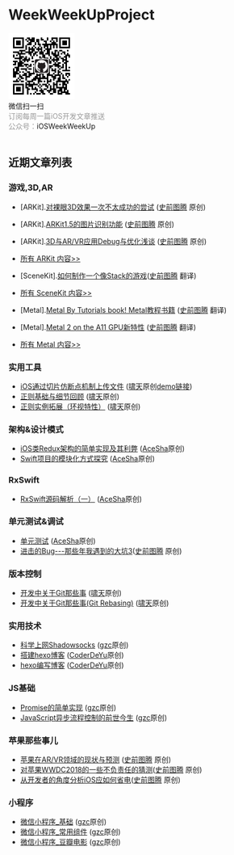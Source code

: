 # WeekWeekUpProject

<div class="article_weixin">
                        <img src="https://github.com/WeekWeekUp/WeekWeekUpProject/blob/master/qrcode_for_iOSWeekWeekUp.jpg" width="131" height="131" alt="搜索微信公众号：iOSWeekWeekUp">
                        <div class="article_scan">微信扫一扫</div>
                        <div class="article_txt"><span style="color:#999999">订阅每周一篇iOS开发文章推送<br>公众号：</span>iOSWeekWeekUp</div>
 </div>

## 近期文章列表

### 游戏,3D,AR

* [ARKit].[对裸眼3D效果一次不太成功的尝试](https://juejin.im/post/5ae5c6576fb9a07acf55eb6a) ([史前图腾](https://juejin.im/user/5a311af051882554bd510dd0/posts) 原创)

* [ARKit].[ARKit1.5的图片识别功能](https://juejin.im/post/5aa616086fb9a028e0141dea) ([史前图腾](https://juejin.im/user/5a311af051882554bd510dd0/posts) 原创)
* [ARKit].[3D与AR/VR应用Debug与优化浅谈](https://juejin.im/post/5a9a3fbf6fb9a028d56691ac) ([史前图腾](https://juejin.im/user/5a311af051882554bd510dd0/posts) 原创)


* [所有 ARKit 内容>>](https://github.com/WeekWeekUp/WeekWeekUpProject/blob/master/ARKit.md)

  

* [SceneKit].[如何制作一个像Stack的游戏](https://juejin.im/post/5a3232c46fb9a045055e26ef)([史前图腾](https://juejin.im/user/5a311af051882554bd510dd0/posts) 翻译)

* [所有 SceneKit 内容>>](https://github.com/WeekWeekUp/WeekWeekUpProject/blob/master/SceneKit.md)

  

* [Metal].[Metal By Tutorials book! Metal教程书籍](https://juejin.im/post/5b0e55f16fb9a00a1520e699) ([史前图腾](https://juejin.im/user/5a311af051882554bd510dd0/posts) 翻译)

* [Metal].[Metal 2 on the A11 GPU新特性](https://juejin.im/post/5a5b69b5f265da3e2839f906) ([史前图腾](https://juejin.im/user/5a311af051882554bd510dd0/posts) 翻译)

* [所有 Metal 内容>>](https://github.com/WeekWeekUp/WeekWeekUpProject/blob/master/Metal.md)

### 实用工具
* [iOS通过切片仿断点机制上传文件](http://www.cnblogs.com/chao8888/p/8058457.html) ([啸天](http://www.cnblogs.com/chao8888/)原创[demo链接](https://github.com/USimpleLife/SPUploadTool))
* [正则基础与细节回顾](https://www.cnblogs.com/chao8888/p/8311340.html) ([啸天](http://www.cnblogs.com/chao8888/)原创)
* [正则实例拓展（环视特性）](http://www.cnblogs.com/chao8888/p/8352476.html) ([啸天](http://www.cnblogs.com/chao8888/)原创)

### 架构&设计模式
* [iOS类Redux架构的简单实现及其利弊](http://t.cn/RjFc2ef) ([AceSha](http://shayuan.me)原创)
* [Swift项目的模块化方式探究](http://suo.im/1aRx8F) ([AceSha](http://shayuan.me)原创)

### RxSwift
* [RxSwift源码解析（一）](http://t.cn/RTKMrEe) ([AceSha](http://shayuan.me)原创)

### 单元测试&调试
* [单元测试](http://shayuan.me/2017/11/02/单元测试/) ([AceSha](http://shayuan.me)原创)
* [进击的Bug---那些年我遇到的大坑3](https://juejin.im/post/5ac07d7af265da2377198c6a)([史前图腾](https://juejin.im/user/5a311af051882554bd510dd0/posts) 原创)

### 版本控制
* [开发中关于Git那些事](http://www.cnblogs.com/chao8888/p/7803732.html) ([啸天](http://www.cnblogs.com/chao8888/)原创)
* [开发中关于Git那些事(Git Rebasing)](http://www.cnblogs.com/chao8888/p/8175796.html) ([啸天](http://www.cnblogs.com/chao8888/)原创)

### 实用技术
* [科学上网Shadowsocks](https://juejin.im/post/5ac312746fb9a028d2081f6f) ([gzc](https://juejin.im/user/588e8eb78d6d81006c2e3a48/posts)原创)
* [搭建hexo博客](https://coderdeyu.github.io/2017/10/08/%E6%90%AD%E5%BB%BAhexo%E5%8D%9A%E5%AE%A2/) ([CoderDeYu](https://coderdeyu.github.io)原创)
* [hexo编写博客](https://coderdeyu.github.io/2017/10/08/hexo%E7%BC%96%E5%86%99%E5%8D%9A%E5%AE%A2/) ([CoderDeYu](https://coderdeyu.github.io)原创)

### JS基础
* [Promise的简单实现](https://juejin.im/post/5a58506cf265da3e355afff4) ([gzc](https://juejin.im/user/588e8eb78d6d81006c2e3a48/posts)原创) 
* [JavaScript异步流程控制的前世今生](https://juejin.im/post/5a605a17518825732258c0e4) ([gzc](https://juejin.im/user/588e8eb78d6d81006c2e3a48/posts)原创)


### 苹果那些事儿
* [苹果在AR/VR领域的现状与预测](https://juejin.im/post/5a3147ed51882531e944d01c) ([史前图腾](https://juejin.im/user/5a311af051882554bd510dd0/posts) 原创)
* [对苹果WWDC2018的一些不负责任的猜测](https://juejin.im/post/5ad99f345188256735641227)([史前图腾](https://juejin.im/user/5a311af051882554bd510dd0/posts) 原创)
* [从开发者的角度分析iOS应如何省电](https://juejin.im/post/5afd82f15188254270642ff0)([史前图腾](https://juejin.im/user/5a311af051882554bd510dd0/posts) 原创)

### 小程序
* [微信小程序_基础](https://juejin.im/post/5ab8855a518825556b6cc788) ([gzc](https://juejin.im/user/588e8eb78d6d81006c2e3a48/posts)原创) 
* [微信小程序_常用组件](https://juejin.im/post/5ab885a7f265da237410f6f2) ([gzc](https://juejin.im/user/588e8eb78d6d81006c2e3a48/posts)原创)
* [微信小程序_豆瓣电影](https://juejin.im/post/5ab88ba1518825556b6cc7b4) ([gzc](https://juejin.im/user/588e8eb78d6d81006c2e3a48/posts)原创)


